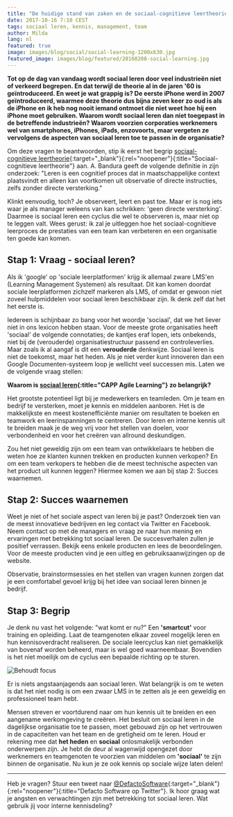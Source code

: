 ```yaml
---
title: "De huidige stand van zaken en de sociaal-cognitieve leertheorie"
date: 2017-10-16 7:10 CEST
tags: sociaal leren, kennis, management, team
author: Milda
lang: nl
featured: true
image: images/blog/social/social-learning-1200x630.jpg
featured_image: images/blog/featured/20160208-social-learning.jpg
---
```


**Tot op de dag van vandaag wordt sociaal leren door veel industrieën niet of verkeerd begrepen. En dat terwijl de theorie al in de jaren '60 is geïntroduceerd. En weet je wat grappig is? De eerste iPhone werd in 2007 geïntroduceerd, waarmee deze theorie dus bijna zeven keer zo oud is als de iPhone en ik heb nog nooit iemand ontmoet die niet weet hoe hij een iPhone moet gebruiken. Waarom wordt sociaal leren dan niet toegepast in de betreffende industrieën? Waarom voorzien corporaties werknemers wel van smartphones, iPhones, iPads, enzovoorts, maar vergeten ze vervolgens de aspecten van sociaal leren toe te passen in de organisatie?**

Om deze vragen te beantwoorden, stip ik eerst het begrip [sociaal-cognitieve leertheorie](http://psychology.about.com/od/developmentalpsychology/a/sociallearning.htm){:target="_blank"}{:rel="noopener"}{:title="Sociaal-cognitieve leertheorie"} aan. A. Bandura geeft de volgende definitie in zijn onderzoek: "Leren is een cognitief proces dat in maatschappelijke context plaatsvindt en alleen kan voortkomen uit observatie of directe instructies, zelfs zonder directe versterking."

Klinkt eenvoudig, toch? Je observeert, leert en past toe. Maar er is nog iets waar je als manager weleens van kan schrikken: 'geen directe versterking'. Daarmee is sociaal leren een cyclus die wel te observeren is, maar niet op te leggen valt. Wees gerust: ik zal je uitleggen hoe het sociaal-cognitieve leerproces de prestaties van een team kan verbeteren en een organisatie ten goede kan komen.

## Stap 1: Vraag - sociaal leren?

Als ik 'google' op 'sociale leerplatformen' krijg ik allemaal zware LMS'en (Learning Management Systemen) als resultaat. Dit kan komen doordat sociale leerplatformen zichzelf markeren als LMS, of omdat er gewoon niet zoveel hulpmiddelen voor sociaal leren beschikbaar zijn. Ik denk zelf dat het het eerste is.

Iedereen is schijnbaar zo bang voor het woordje 'sociaal', dat we het liever niet in ons lexicon hebben staan. Voor de meeste grote organisaties heeft 'sociaal' de volgende connotaties; de kantjes eraf lopen, iets onbekends, niet bij de (verouderde) organisatiestructuur passend en controleverlies. Maar zoals ik al aangaf is dit een **verouderde** denkwijze. Sociaal leren is niet de toekomst, maar het heden. Als je niet verder kunt innoveren dan een Google Documenten-systeem loop je wellicht veel successen mis. Laten we de volgende vraag stellen:

**Waarom is [sociaal leren](/capp-agile-learning/){:title="CAPP Agile Learning"} zo belangrijk?**

Het grootste potentieel ligt bij je medewerkers en teamleden. Om je team en bedrijf te versterken, moet je kennis en middelen aanboren. Het is de makkelijkste en meest kostenefficiënte manier om resultaten te boeken en teamwork en leerinspanningen te centreren. Door leren en interne kennis uit te breiden maak je de weg vrij voor het stellen van doelen, voor verbondenheid en voor het creëren van allround deskundigen.

Zou het niet geweldig zijn om een team van ontwikkelaars te hebben die weten hoe ze klanten kunnen trekken en producten kunnen verkopen? En om een team verkopers te hebben die de meest technische aspecten van het product uit kunnen leggen? Hiermee komen we aan bij stap 2: Succes waarnemen.

## Stap 2: Succes waarnemen

Weet je niet of het sociale aspect van leren bij je past? Onderzoek tien van de meest innovatieve bedrijven en leg contact via Twitter en Facebook. Neem contact op met de managers en vraag ze naar hun mening en ervaringen met betrekking tot sociaal leren. De succesverhalen zullen je positief verrassen. Bekijk eens enkele producten en lees de beoordelingen. Voor de meeste producten vind je een uitleg en gebruiksaanwijzingen op de website.

Observatie, brainstormsessies en het stellen van vragen kunnen zorgen dat je een comfortabel gevoel krijg bij het idee van sociaal leren binnen je bedrijf.

## Stap 3: Begrip

Je denk nu vast het volgende: "wat komt er nu?" Een **'smartcut'** voor training en opleiding. Laat de teamgenoten elkaar zoveel mogelijk leren en hun kennisoverdracht realiseren. De sociale leercyclus kan niet gemakkelijk van bovenaf worden beheerd, maar is wel goed waarneembaar. Bovendien is het niet moeilijk om de cyclus een bepaalde richting op te sturen.

![Behoudt focus](/images/blog/en/paths.png)

Er is niets angstaanjagends aan sociaal leren. Wat belangrijk is om te weten is dat het niet nodig is om een zwaar LMS in te zetten als je een geweldig en professioneel team hebt.

Mensen streven er voortdurend naar om hun kennis uit te breiden en een aangename werkomgeving te creëren. Het besluit om sociaal leren in de dagelijkse organisatie toe te passen, moet gebouwd zijn op het vertrouwen in de capaciteiten van het team en de gretigheid om te leren. Houd er rekening mee dat **het heden** en **sociaal** onlosmakelijk verbonden onderwerpen zijn. Je hebt de deur al wagenwijd opengezet door werknemers en teamgenoten te voorzien van middelen om **'sociaal'** te zijn binnen de organisatie. Nu kun je ze ook kennis op sociale wijze laten delen!

---

Heb je vragen? Stuur een tweet naar [@DefactoSoftware](https://twitter.com/DefactoSoftware){:target="_blank"}{:rel="noopener"}{:title="Defacto Software op Twitter"}. Ik hoor graag wat je angsten en verwachtingen zijn met betrekking tot sociaal leren. Wat gebruik jij voor interne kennisdeling?
